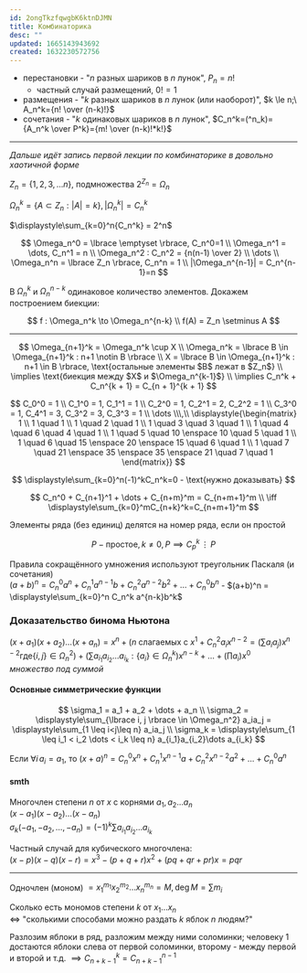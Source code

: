 ```yaml
---
id: 2ongTkzfqwgbK6ktnDJMN
title: Комбинаторика
desc: ""
updated: 1665143943692
created: 1632230572756
---
```


- перестановки - "$n$ разных шариков в $n$ лунок", $P_n=n!$
  - частный случай размещений, $0! = 1$
- размещения - "$k$ разных шариков в $n$ лунок (или наоборот)", $k \le n;\ A_n^k={n! \over (n-k)!}$
- сочетания - "$k$ одинаковых шариков в $n$ лунок", $C_n^k=(^n_k)={A_n^k \over P^k}={m! \over (n-k)!*k!}$

---

_Дальше идёт запись первой лекции по комбинаторике в довольно хаотичной форме_

$Z_n = \lbrace 1, 2, 3, ... n \rbrace,$ подмножества $2^{Z_n}=\Omega_n$

$\Omega_n^k = \lbrace A \subset Z_n : |A| = k \rbrace, |\Omega_n^k|=C_n^k$

$\displaystyle\sum_{k=0}^n{C_n^k} = 2^n$

$$
\Omega_n^0 = \lbrace \emptyset \rbrace, C_n^0=1 \\
\Omega_n^1 = \dots, C_n^1 = n \\
\Omega_n^2 : C_n^2 = {n(n-1) \over 2} \\
\dots \\
\Omega_n^n = \lbrace Z_n \rbrace, C_n^n = 1 \\
|\Omega_n^{n-1}| = C_n^{n-1}=n
$$

В $\Omega_n^k$ и $\Omega_n^{n-k}$ одинаковое количество элементов. Докажем построением биекции:

$$
f : \Omega_n^k \to \Omega_n^{n-k} \\
f(A) = Z_n \setminus A
$$

---

$$
\Omega_{n+1}^k = \Omega_n^k \cup X \\
\Omega_n^k = \lbrace B \in \Omega_{n+1}^k : n+1 \notin B \rbrace \\
X = \lbrace B \in \Omega_{n+1}^k : n+1 \in B \rbrace, \text{остальные элементы $B$ лежат в $Z_n$} \\
\implies \text{биекция между $X$ и $\Omega_n^{k-1}$} \\
\implies C_n^k + C_n^{k + 1} = C_{n + 1}^{k + 1}
$$

$$
C_0^0 = 1 \\
C_1^0 = 1, C_1^1 = 1 \\
C_2^0 = 1, C_2^1 = 2, C_2^2 = 1 \\
C_3^0 = 1, C_4^1 = 3, C_3^2 = 3, C_3^3 = 1 \\
\dots
\\\,\\
\displaystyle{\begin{matrix} 1 \\ 1 \quad 1 \\ 1 \quad 2 \quad 1 \\ 1 \quad 3 \quad 3 \quad 1 \\
1 \quad 4 \quad 6 \quad 4 \quad 1 \\ 1 \quad 5 \quad 10 \enspace 10 \quad 5 \quad 1 \\
1 \quad 6 \quad 15 \enspace 20 \enspace 15 \quad 6 \quad 1 \\ 1 \quad 7 \quad 21 \enspace 35 \enspace 35 \enspace 21 \quad 7 \quad 1 \end{matrix}}
$$

$$
\displaystyle\sum_{k=0}^n(-1)^kC_n^k=0 - \text{нужно доказывать}
$$

$$
C_n^0 + C_{n+1}^1 + \dots + C_{n+m}^m = C_{n+m+1}^m \\
\iff \displaystyle\sum_{k=0}^mC_{n+k}^k=C_{n+m+1}^m
$$

Элементы ряда (без единиц) делятся на номер ряда, если он простой

$$
P - \text{простое}, k \neq 0, P \implies C_p^k\,\vdots\,P
$$

Правила сокращённого умножения используют треугольник Паскаля (и сочетания)  
$(a+b)^n = C_n^0a^n + C_n^1a^{n-1}b + C_n^2a^{n-2}b^2 + \dots + C_n^0b^n$ -
$(a+b)^n = \displaystyle\sum_{k=0}^n C_n^k a^{n-k}b^k$

### Доказательство бинома Ньютона

$(x + a_1)(x + a_2)\dots(x+a_n)=x^n + (n$ слагаемых с $x^1 + C_n^2 a_i x^{n-2} = (\sum a_ia_j)x^{n-2} \text{где} \lbrace i, j \rbrace \in \Omega_n^2) + (\sum a_{i_1}a_{i_2}\dots a_{i_k} : \lbrace a_i \rbrace \in \Omega_n^k)x^{n-k} + \dots + (\prod a_i)x^0$  
_множество под суммой_

#### Основные симметрические функции

$$
\sigma_1 = a_1 + a_2 + \dots + a_n \\
\sigma_2 = \displaystyle\sum_{\lbrace i, j \rbrace \in \Omega_n^2} a_ia_j = \displaystyle\sum_{1 \leq i<j\leq n} a_ia_j \\
\sigma_k = \displaystyle\sum_{1 \leq i_1 < i_2 \dots < i_k \leq n} a_{i_1}a_{i_2}\dots a_{i_k}
$$

Если $\forall i \, a_i = a_1$, то $(x+a)^n = C_n^0x^n + C_n^1x^{n-1}a + C_n^2x^{n-2}a^2 + \dots + C_n^0a^n$

#### smth

Многочлен степени $n$ от $x$ с корнями $a_1, a_2 \dots a_n$  
$(x-a_1)(x-a_2)\dots(x-a_n)$  
$\sigma_k (-а_1, -a_2, \dots, -a_n) = (-1)^k\sum a_{i_1}a_{i_2}\dots a_{i_k}$

Частный случай для кубического многочлена:  
$(x-p)(x-q)(x-r) = x^3 - (p + q + r)x^2 + (pq + qr + pr)x = pqr$

---

Одночлен (моном) $=x_1^{m_1}x_2^{m_2} \dots x_n^{m_n} = M, \deg M = \sum m_i$

Сколько есть мономов степени $k$ от $x_1 \dots x_n$  
$\iff$ "сколькими способами можно раздать $k$ яблок $n$ людям?"

Разлозим яблоки в ряд, разложим между ними соломинки; человеку 1 достаются яблоки слева от первой соломинки, второму - между первой и второй и т.д. $\implies C_{n+k-1}^k = C_{n+k-1}^{n-1}$
